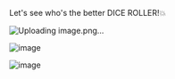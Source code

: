 Let's see who's the better DICE ROLLER!💥

![Uploading image.png…]()

![image](https://user-images.githubusercontent.com/60651308/131015969-056ad33f-ad75-4157-b146-7c04985dbdb4.png)

![image](https://user-images.githubusercontent.com/60651308/131016028-bf936241-a415-4f9b-bac5-22b33f70d0d4.png)

